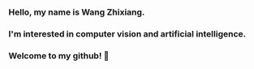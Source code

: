 <!--
--------------
<p align="center">
  <h1 align="center">自从生长到如今，烟火可曾着一分。
  </h1>
 <h1 align="center">
      湘水湘波接巫峡，肯从峰上作行云。
  </h1>
<p float="center">
</p>
----------------
-->


### Hello, my name is Wang Zhixiang. 

### I'm interested in computer vision and artificial intelligence. 

### Welcome to my github! 👋

<!--
**homeofzhixiang/homeofzhixiang** is a ✨ _special_ ✨ repository because its `README.md` (this file) appears on your GitHub profile.

Here are some ideas to get you started:

- 🔭 I’m currently working on ...
- 🌱 I’m currently learning ...
- 👯 I’m looking to collaborate on ...
- 🤔 I’m looking for help with ...
- 💬 Ask me about ...
- 📫 How to reach me: ...
- 😄 Pronouns: ...
- ⚡ Fun fact: ...
-->
